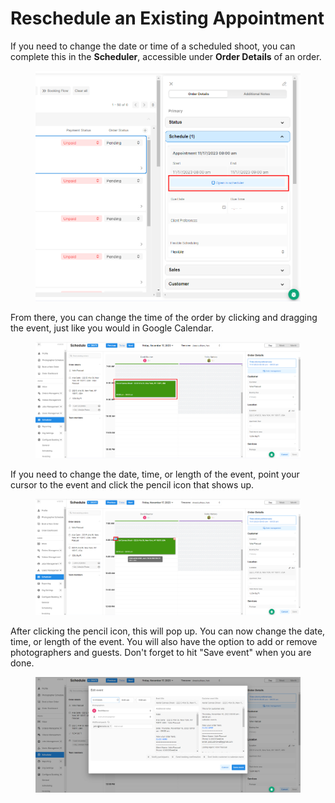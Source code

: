 # Reschedule an Existing Appointment

If you need to change the date or time of a scheduled shoot, you can complete this in the **Scheduler**, accessible under **Order Details** of an order.

<figure><img src="../../.gitbook/assets/reschedule 1.png" alt=""><figcaption></figcaption></figure>

From there, you can change the time of the order by clicking and dragging the event, just like you would in Google Calendar.

<figure><img src="../../.gitbook/assets/reschedule 2.png" alt=""><figcaption></figcaption></figure>

If you need to change the date, time, or length of the event, point your cursor to the event and click the pencil icon that shows up.

<figure><img src="../../.gitbook/assets/reschedule 3.png" alt=""><figcaption></figcaption></figure>

After clicking the pencil icon, this will pop up. You can now change the date, time, or length of the event. You will also have the option to add or remove photographers and guests. Don't forget to hit "Save event" when you are done.

<figure><img src="../../.gitbook/assets/reschedule 4.png" alt=""><figcaption></figcaption></figure>
